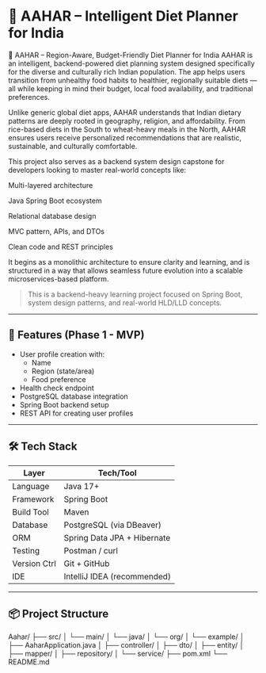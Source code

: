 # 🥗 AAHAR – Intelligent Diet Planner for India

🥗 AAHAR – Region-Aware, Budget-Friendly Diet Planner for India
AAHAR is an intelligent, backend-powered diet planning system designed specifically for the diverse and culturally rich Indian population. The app helps users transition from unhealthy food habits to healthier, regionally suitable diets — all while keeping in mind their budget, local food availability, and traditional preferences.

Unlike generic global diet apps, AAHAR understands that Indian dietary patterns are deeply rooted in geography, religion, and affordability. From rice-based diets in the South to wheat-heavy meals in the North, AAHAR ensures users receive personalized recommendations that are realistic, sustainable, and culturally comfortable.

This project also serves as a backend system design capstone for developers looking to master real-world concepts like:

Multi-layered architecture

Java Spring Boot ecosystem

Relational database design

MVC pattern, APIs, and DTOs

Clean code and REST principles

It begins as a monolithic architecture to ensure clarity and learning, and is structured in a way that allows seamless future evolution into a scalable microservices-based platform.



> This is a backend-heavy learning project focused on Spring Boot, system design patterns, and real-world HLD/LLD concepts.

---

## 🚀 Features (Phase 1 - MVP)
- User profile creation with:
    - Name
    - Region (state/area)
    - Food preference
- Health check endpoint
- PostgreSQL database integration
- Spring Boot backend setup
- REST API for creating user profiles

---

## 🛠️ Tech Stack

| Layer        | Tech/Tool                            |
|--------------|--------------------------------------|
| Language     | Java 17+                             |
| Framework    | Spring Boot                          |
| Build Tool   | Maven                                |
| Database     | PostgreSQL (via DBeaver)             |
| ORM          | Spring Data JPA + Hibernate          |
| Testing      | Postman / curl                       |
| Version Ctrl | Git + GitHub                         |
| IDE          | IntelliJ IDEA (recommended)          |

---

## 📦 Project Structure

Aahar/
├── src/
│   └── main/
│       └── java/
│           └── org/
│               └── example/
│                   ├── AaharApplication.java
│                   ├── controller/
│                   ├── dto/
│                   ├── entity/
│                   ├── mapper/
│                   ├── repository/
│                   └── service/
├── pom.xml
└── README.md
